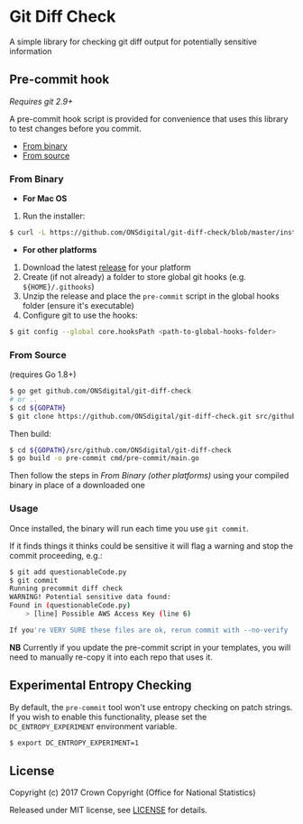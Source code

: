 # Git Diff Check

A simple library for checking git diff output for potentially sensitive information

## Pre-commit hook

*Requires git 2.9+*

A pre-commit hook script is provided for convenience that uses this library
to test changes before you commit.

- [From binary](#from-binary)
- [From source](#from-source)

### From Binary

- **For Mac OS**

1. Run the installer:

```sh
$ curl -L https://github.com/ONSdigital/git-diff-check/blob/master/install.sh | sh
```

- **For other platforms**

1. Download the latest [release](https://github.com/ONSdigital/git-diff-check/releases) for your platform
1. Create (if not already) a folder to store global git hooks (e.g. `${HOME}/.githooks`)
1. Unzip the release and place the `pre-commit` script in the global hooks folder (ensure it's executable)
1. Configure git to use the hooks:

```sh
$ git config --global core.hooksPath <path-to-global-hooks-folder>
```

### From Source

(requires Go 1.8+)

```sh
$ go get github.com/ONSdigital/git-diff-check
# or ..
$ cd ${GOPATH}
$ git clone https://github.com/ONSdigital/git-diff-check.git src/github.com/ONSdigital/git-diff-check
```

Then build:

```sh
$ cd ${GOPATH}/src/github.com/ONSdigital/git-diff-check
$ go build -o pre-commit cmd/pre-commit/main.go
```

Then follow the steps in *From Binary (other platforms)* using your compiled binary
in place of a downloaded one

### Usage

Once installed, the binary will run each time you use `git commit`.

If it finds things it thinks could be sensitive it will flag a warning and stop
the commit proceeding, e.g.:

```sh
$ git add questionableCode.py
$ git commit
Running precommit diff check
WARNING! Potential sensitive data found:
Found in (questionableCode.py)
    > [line] Possible AWS Access Key (line 6)

If you're VERY SURE these files are ok, rerun commit with --no-verify
```

**NB** Currently if you update the pre-commit script in your templates, you will
need to manually re-copy it into each repo that uses it.

## Experimental Entropy Checking

By default, the `pre-commit` tool won't use entropy checking on patch strings. If you
wish to enable this functionality, please set the `DC_ENTROPY_EXPERIMENT` environment
variable.

```sh
$ export DC_ENTROPY_EXPERIMENT=1
```

## License

Copyright (c) 2017 Crown Copyright (Office for National Statistics)

Released under MIT license, see [LICENSE](LICENSE) for details.
